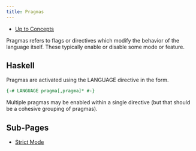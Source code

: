 ```yaml
---
title: Pragmas
---
```


- [Up to Concepts](concepts)

Pragmas refers to flags or directives which modify the behavior of
the language itself. These typically enable or disable some mode
or feature.

## Haskell

Pragmas are activated using the LANGUAGE directive in the form.

```haskell
{-# LANGUAGE pragma[,pragma]* #-}
```

Multiple pragmas may be enabled within a single directive
(but that should be a cohesive grouping of pragmas).

## Sub-Pages

- [Strict Mode](strict_mode)

